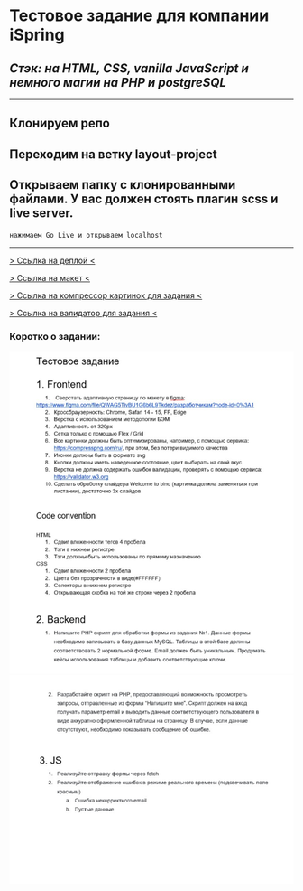 # Тестовое задание для компании iSpring

## _Стэк: на HTML, CSS, vanilla JavaScript и немного магии на PHP и postgreSQL_

---

## Клонируем репо

## Переходим на ветку layout-project

## Открываем папку с клонированными файлами. У вас должен стоять плагин scss и live server.

```
нажимаем Go Live и открываем localhost
```

---

[> Ссылка на деплой <](https://vagoalex.github.io/iSpring-test-task/index.html)

[> Ссылка на макет <](https://www.figma.com/file/QWAG5TivBU1G6b6L9Tkdez/%D1%80%D0%B0%D0%B7%D1%80%D0%B0%D0%B1%D0%BE%D1%82%D1%87%D0%B8%D0%BA%D0%B0%D0%BC?node-id=0%3A1)

[> Ссылка на компрессор картинок для задания <](https://compresspng.com/ru/)

[> Ссылка на валидатор для задания <](https://validator.w3.org)

### Коротко о задании:

![задание ч.1](./assets/readme/task-1.jpg)
![задание ч.2](./assets/readme/task-2.jpg)
